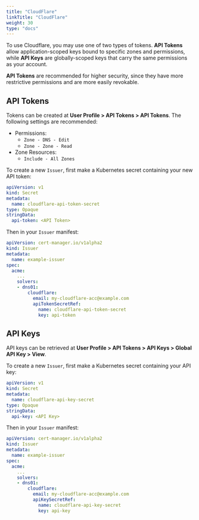 ```yaml
---
title: "CloudFlare"
linkTitle: "CloudFlare"
weight: 30
type: "docs"
---
```


To use Cloudflare, you may use one of two types of tokens. **API Tokens** allow application-scoped keys bound to specific zones and permissions, while **API Keys** are globally-scoped keys that carry the same permissions as your account.

**API Tokens** are recommended for higher security, since they have more restrictive permissions and are more easily revokable.

## API Tokens

Tokens can be created at **User Profile > API Tokens > API Tokens**. The following settings are recommended:

- Permissions:
  - `Zone - DNS - Edit`
  - `Zone - Zone - Read`
- Zone Resources:
  - `Include - All Zones`

To create a new `Issuer`, first make a Kubernetes secret containing your new API token:

```yaml
apiVersion: v1
kind: Secret
metadata:
  name: cloudflare-api-token-secret
type: Opaque
stringData:
  api-token: <API Token>
```

Then in your `Issuer` manifest:

```yaml
apiVersion: cert-manager.io/v1alpha2
kind: Issuer
metadata:
  name: example-issuer
spec:
  acme:
    ...
    solvers:
    - dns01:
        cloudflare:
          email: my-cloudflare-acc@example.com
          apiTokenSecretRef:
            name: cloudflare-api-token-secret
            key: api-token
```

## API Keys

API keys can be retrieved at **User Profile > API Tokens > API Keys > Global API Key > View**.

To create a new `Issuer`, first make a Kubernetes secret containing your API key:

```yaml
apiVersion: v1
kind: Secret
metadata:
  name: cloudflare-api-key-secret
type: Opaque
stringData:
  api-key: <API Key>
```

Then in your `Issuer` manifest:

```yaml
apiVersion: cert-manager.io/v1alpha2
kind: Issuer
metadata:
  name: example-issuer
spec:
  acme:
    ...
    solvers:
    - dns01:
        cloudflare:
          email: my-cloudflare-acc@example.com
          apiKeySecretRef:
            name: cloudflare-api-key-secret
            key: api-key
```